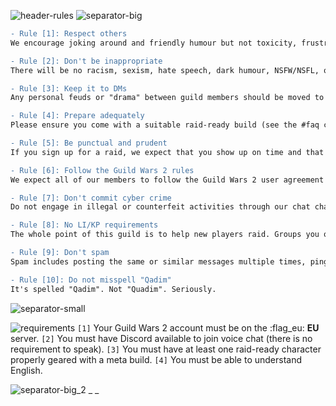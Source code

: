 ![header-rules](../../graphics/headers/header-server_rules.png)
![separator-big](../../graphics/separators/separator-big.png)
```diff
- Rule [1]: Respect others
We encourage joking around and friendly humour but not toxicity, frustration, inappropriate behaviour, and name-shaming. In particular, we do not tolerate berating or mocking new players and trainees - remember that we were all new once.
```
```diff
- Rule [2]: Don't be inappropriate
There will be no racism, sexism, hate speech, dark humour, NSFW/NSFL, or similar unbecoming content in the Discord, TeamSpeak, guild chat, or RTI-organised runs. Moderators may deem messages as unbecoming or inappropriate at their own discretion.
```
```diff
- Rule [3]: Keep it to DMs
Any personal feuds or "drama" between guild members should be moved to direct messages or whispers or brought to the attention of an officer.
```
```diff
- Rule [4]: Prepare adequately
Please ensure you come with a suitable raid-ready build (see the #faq channel for more information), fully read the description of any raid you sign up to, and adhere to any requirements. This is especially important for kill runs, where more familiarity with the encounter and your role are expected.
```
```diff
- Rule [5]: Be punctual and prudent
If you sign up for a raid, we expect that you show up on time and that you stay for the specified duration of the raid. If you learn that you can't make it, we expect you to unregister at least 30 minutes before the raid is scheduled to start.
```
```diff
- Rule [6]: Follow the Guild Wars 2 rules
We expect all of our members to follow the Guild Wars 2 user agreement and code of conduct while in-game.
```
```diff
- Rule [7]: Don't commit cyber crime
Do not engage in illegal or counterfeit activities through our chat channels. This includes fraud, cyber bullying, sharing computer viruses, piracy, phishing, identity theft, etc.
```
```diff
- Rule [8]: No LI/KP requirements
The whole point of this guild is to help new players raid. Groups you organise must not require LI/KP from RTI members. The only exception we make to this rule is when you are in a pug group unrelated to RTI that set their own requirements, in which case this must be clearly stated. Note that asking for experience or knowledge of a fight is permissible.
```
```diff
- Rule [9]: Don't spam
Spam includes posting the same or similar messages multiple times, pinging people unnecessarily, posting constantly in inappropriate channels, posting several irrelevant/random "memes", etc.
```
```diff
- Rule [10]: Do not misspell "Qadim"
It's spelled "Qadim". Not "Quadim". Seriously.
```
![separator-small](../../graphics/separators/separator-small.png)

![requirements](../../graphics/paintbrush-banners/requirements.png)
`[1]` Your Guild Wars 2 account must be on the :flag_eu: **EU** server.
`[2]` You must have Discord available to join voice chat (there is no requirement to speak).
`[3]` You must have at least one raid-ready character properly geared with a meta build.
`[4]` You must be able to understand English.

![separator-big_2](../../graphics/separators/separator-big_2.png)
_ _
